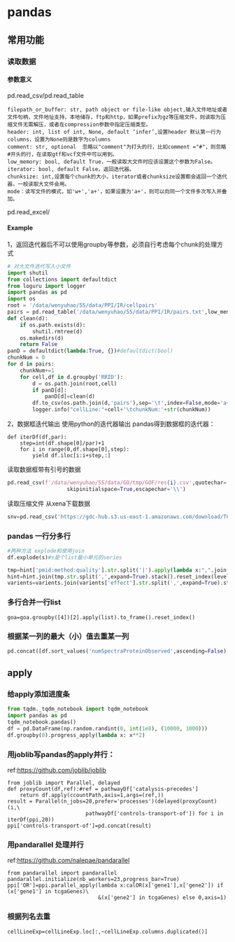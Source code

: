 <!--
 * @Description: 
 * @version: 
 * @Author: wenyuhao
 * @Date: 2023-02-11 14:22:46
 * @LastEditors: wenyuhao
 * @LastEditTime: 2023-02-11 15:03:51
-->
# pandas

## 常用功能

### 读取数据
#### 参数意义
pd.read_csv/pd.read_table
```
filepath_or_buffer: str, path object or file-like object,输入文件地址或者文件句柄，文件地址支持，本地储存，ftp和http，如果prefix为gz等压缩文件，则读取为压缩文件无需解压，或者在compression参数中指定压缩类型。
header: int, list of int, None, default ‘infer’,设置header 默认第一行为columns，设置为None则是数字为columns
comment: str, optional  忽略以"comment"为打头的行，比如comment ="#"，则忽略#开头的行，在读取gtf和vcf文件中可以用到。
low_memory: bool, default True，一般读取大文件时应该设置这个参数为False。
iterator: bool, default False，返回迭代器。
chunksize: int,设置每个chunk的大小，iterator或者chunksize设置都会返回一个迭代器，一般读取大文件会用。
mode：读写文件的模式，如'w+','a+'，如果设置为'a+'，则可以向同一个文件多次写入并叠加。
```
pd.read_excel/

#### Example
1，返回迭代器后不可以使用groupby等参数，必须自行考虑每个chunk的处理方式
```python
# 对大文件迭代写入小文件
import shutil
from collections import defaultdict
from loguru import logger
import pandas as pd
import os
root = '/data/wenyuhao/55/data/PPI/IR/cellpairs'
pairs = pd.read_table('/data/wenyuhao/55/data/PPI/IR/pairs.txt',low_memory=False,chunksize=1000000)
def clean(d):
    if os.path.exists(d):
        shutil.rmtree(d)
    os.makedirs(d)
    return False
panD = defaultdict(lambda:True, {})#defaultdict(bool)
chunkNum = 0
for d in pairs:
    chunkNum+=1
    for cell,df in d.groupby('RRID'):
        d = os.path.join(root,cell)
        if panD[d]:
            panD[d]=clean(d)
        df.to_csv(os.path.join(d,'pairs'),sep='\t',index=False,mode='a+',header=False)
        logger.info("cellLine:"+cell+'\tchunkNum:'+str(chunkNum))
```

2，数据框迭代输出
使用python的迭代器输出
pandas得到数据框的迭代器：
```
def iterDf(df,par):
    step=int(df.shape[0]/par)+1
    for i in range(0,df.shape[0],step):
        yield df.iloc[i:i+step,:]
```

读取数据框带有引号的数据
```python
pd.read_csv(f'/data/wenyuhao/55/data/GO/tmp/GOF/res{i}.csv',quotechar='"',
                   skipinitialspace=True,escapechar='\\')
```
读取压缩文件
从xena下载数据
```python
snv=pd.read_csv('https://gdc-hub.s3.us-east-1.amazonaws.com/download/TCGA-LUAD.mutect2_snv.tsv.gz',sep='\t',compression='gzip')
```

### pandas 一行分多行
```python
#两种方法 explode和使用join
df.explode(s)#s是个list最小单元的series

tmp=hint['pmid:method:quality'].str.split('|').apply(lambda x:",".join([i.split(':')[1] for i in x]))
hint=hint.join(tmp.str.split(',',expand=True).stack().reset_index(level=1, drop=True).rename('psi-mi'))
varients=varients.join(varients['effect'].str.split(',',expand=True).stack().reset_index(level=1, drop=True). rename('Effect'))
```

### 多行合并一行list
```goa=goa.groupby([4])[2].apply(list).to_frame().reset_index()```

### 根据某一列的最大（小）值去重某一列
```python
pd.concat([df.sort_values('numSpectraProteinObserved',ascending=False).iloc[:1,:] for k,df in d31.groupby('geneSymbol')])
```

## apply
### 给apply添加进度条
```python
from tqdm._tqdm_notebook import tqdm_notebook
import pandas as pd
tqdm_notebook.pandas()
df = pd.DataFrame(np.random.randint(0, int(1e8), (10000, 1000)))
df.groupby(0).progress_apply(lambda x: x**2)
```

### 用joblib写pandas的apply并行：
ref:https://github.com/joblib/joblib
```
from joblib import Parallel, delayed
def proxyCount(df,ref):#ref = pathwayDf['catalysis-precedes']
    return df.apply(ccountPath,axis=1,args=(ref,))
result = Parallel(n_jobs=20,prefer='processes')(delayed(proxyCount)(i,\
                         pathwayDf['controls-transport-of']) for i in iterDf(ppi,20))
ppi['controls-transport-of']=pd.concat(result)
```

### 用pandarallel 处理并行
ref:https://github.com/nalepae/pandarallel
```
from pandarallel import pandarallel
pandarallel.initialize(nb_workers=23,progress_bar=True)
ppi['OR']=ppi.parallel_apply(lambda x:calOR(x['gene1'],x['gene2']) if (x['gene1'] in tcgaGenes)\
                             &(x['gene2'] in tcgaGenes) else 0,axis=1)
```

### 根据列名去重
```cellLineExp=cellLineExp.loc[:,~cellLineExp.columns.duplicated()]```



